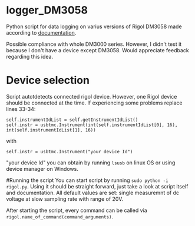 # logger_DM3058
Python script for data logging on varius versions of Rigol DM3058 made according to [documentation](https://www.batronix.com/files/Rigol/Multimeter/DM3058/DM3058_ProgrammingGuide_EN.pdf).

Possible compliance with whole DM3000 series. However, I didn't test it because I don't have a device except DM3058. Would appreciate feedback regarding this idea.

# Device selection
Script autotdetects connected rigol device. However, one Rigol device should be connected at the time. If experiencing some problems replace lines 33-34:
```
self.instrumentIdList = self.getInstrumentIdList()
self.instr = usbtmc.Instrument(int(self.instrumentIdList[0], 16), int(self.instrumentIdList[1], 16))
```
with
```
self.instr = usbtmc.Instrument("your device Id")
```
"your device Id" you can obtain by running ```lsusb``` on linux OS or using device manager on Windows.

#Running the script
You can start script by running ```sudo python -i rigol.py```. Using it should be straight forward, just take a look at script itself and documentation. All default values are set: single measuremnt of dc voltage at slow sampling rate with range of 20V.

After starting the script, every command can be called via ```rigol.name_of_command(command_arguments)```.
